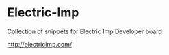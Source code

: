 Electric-Imp
============

Collection of snippets for Electric Imp Developer board

http://electricimp.com/

